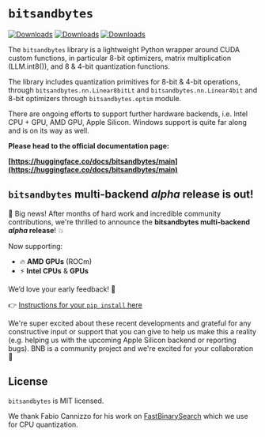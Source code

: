 # `bitsandbytes`

[![Downloads](https://static.pepy.tech/badge/bitsandbytes)](https://pepy.tech/project/bitsandbytes) [![Downloads](https://static.pepy.tech/badge/bitsandbytes/month)](https://pepy.tech/project/bitsandbytes) [![Downloads](https://static.pepy.tech/badge/bitsandbytes/week)](https://pepy.tech/project/bitsandbytes)

The `bitsandbytes` library is a lightweight Python wrapper around CUDA custom functions, in particular 8-bit optimizers, matrix multiplication (LLM.int8()), and 8 & 4-bit quantization functions.

The library includes quantization primitives for 8-bit & 4-bit operations, through `bitsandbytes.nn.Linear8bitLt` and `bitsandbytes.nn.Linear4bit` and 8-bit optimizers through `bitsandbytes.optim` module.

There are ongoing efforts to support further hardware backends, i.e. Intel CPU + GPU, AMD GPU, Apple Silicon. Windows support is quite far along and is on its way as well.

**Please head to the official documentation page:**

**[https://huggingface.co/docs/bitsandbytes/main](https://huggingface.co/docs/bitsandbytes/main)**

## `bitsandbytes` multi-backend _alpha_ release is out!

🚀 Big news! After months of hard work and incredible community contributions, we're thrilled to announce the **bitsandbytes multi-backend _alpha_ release**! 💥

Now supporting:
- 🔥 **AMD GPUs** (ROCm)
- ⚡ **Intel CPUs** & **GPUs**

We’d love your early feedback! 🙏

👉 [Instructions for your `pip install` here](https://huggingface.co/docs/bitsandbytes/main/en/installation#multi-backend)

We're super excited about these recent developments and grateful for any constructive input or support that you can give to help us make this a reality (e.g. helping us with the upcoming Apple Silicon backend or reporting bugs). BNB is a community project and we're excited for your collaboration 🤗

## License

`bitsandbytes` is MIT licensed.

We thank Fabio Cannizzo for his work on [FastBinarySearch](https://github.com/fabiocannizzo/FastBinarySearch) which we use for CPU quantization.
